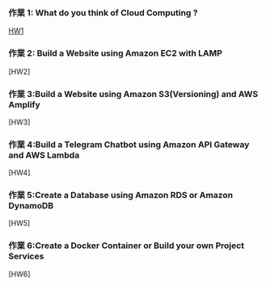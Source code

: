 ### 作業 1: What do you think of Cloud Computing ?
[HW1](https://github.com/Jodie0104/Fintech/blob/main/HW1/README.md)
### 作業 2: Build a Website using Amazon EC2 with LAMP
[HW2]
### 作業 3:Build a Website using Amazon S3(Versioning) and AWS Amplify
[HW3]
### 作業 4:Build a Telegram Chatbot using Amazon API Gateway and AWS Lambda
[HW4]
### 作業 5:Create a Database using Amazon RDS or Amazon DynamoDB
[HW5]
### 作業 6:Create a Docker Container or Build your own Project Services
[HW6]
